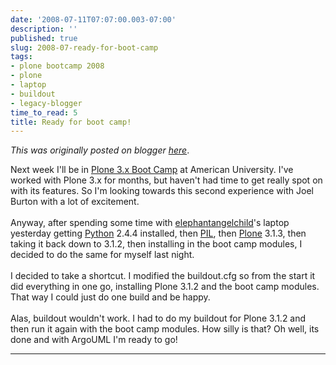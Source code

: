 ```yaml
---
date: '2008-07-11T07:07:00.003-07:00'
description: ''
published: true
slug: 2008-07-ready-for-boot-camp
tags:
- plone bootcamp 2008
- plone
- laptop
- buildout
- legacy-blogger
time_to_read: 5
title: Ready for boot camp!
---
```


*This was originally posted on blogger [here](https://pydanny.blogspot.com/2008/07/ready-for-boot-camp.html)*.

Next week I'll be in <a href="http://plonebootcamps.com">Plone 3.x Boot Camp</a> at American University.  I've worked with Plone 3.x for months, but haven't had time to get really spot on with its features.  So I'm looking towards this second experience with Joel Burton with a lot of excitement.<br /><br />Anyway, after spending some time with <a href="http://elephantangelchild.blogspot.com/">elephantangelchild</a>'s laptop yesterday getting <a href="http://python.org">Python</a> 2.4.4 installed, then <a href="http://www.pythonware.com/products/pil/">PIL</a>, then <a href="http://plone.org">Plone</a> 3.1.3, then taking it back down to 3.1.2, then installing in the boot camp modules, I decided to do the same for myself last night.<br /><br />I decided to take a shortcut.  I modified the buildout.cfg so from the start it did everything in one go, installing Plone 3.1.2 and the boot camp modules.  That way I could just do one build and be happy.<br /><br />Alas, buildout wouldn't work.  I had to do my buildout for Plone 3.1.2 and then run it again with the boot camp modules.  How silly is that?  Oh well, its done and with ArgoUML I'm ready to go!

---

